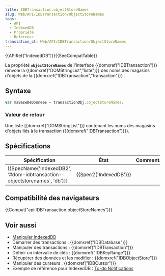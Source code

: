 ```yaml
---
title: IDBTransaction.objectStoreNames
slug: Web/API/IDBTransaction/ObjectStoreNames
tags:
  - API
  - IndexedDB
  - Propriété
  - Reference
translation_of: Web/API/IDBTransaction/ObjectStoreNames
---
```

{{APIRef("IndexedDB")}}{{SeeCompatTable}}

La propriété **`objectStoreNames`** de l'interface {{domxref("IDBTransaction")}} renvoie la {{domxref("DOMStringList","liste")}} des noms des magasins d'objets de la {{domxref("IDBTransaction","transaction")}} .

## Syntaxe

```js
var maBaseDeDonnees = transactionObj.objectStoreNames;
```

### Valeur de retour

Une liste {{domxref("DOMStringList")}} contenant les noms des magasins d'objets liés à la transaction ({{domxref("IDBTransaction")}}).

## Spécifications

| Spécification                                                                                    | État                         | Commentaires |
| ------------------------------------------------------------------------------------------------ | ---------------------------- | ------------ |
| {{SpecName('IndexedDB2', '#dom-idbtransaction-objectstorenames', 'db')}} | {{Spec2('IndexedDB')}} |              |

## Compatibilité des navigateurs

{{Compat("api.IDBTransaction.objectStoreNames")}}

## Voir aussi

- [Manipuler IndexedDB](/fr/docs/Web/API/API_IndexedDB/Using_IndexedDB)
- Démarrer des transactions : {{domxref("IDBDatabase")}}
- Manipuler des transactions : {{domxref("IDBTransaction")}}
- Définir un intervalle de clés : {{domxref("IDBKeyRange")}}
- Récupérer des données et les modifier : {{domxref("IDBObjectStore")}}
- Manipuler des curseurs : {{domxref("IDBCursor")}}
- Exemple de référence pour IndexedDB : [To-do Notifications](https://github.com/mdn/to-do-notifications/tree/gh-pages)
